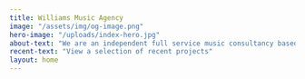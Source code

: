 ```yaml
---
title: Williams Music Agency
image: "/assets/img/og-image.png"
hero-image: "/uploads/index-hero.jpg"
about-text: "We are an independent full service music consultancy based in London. We provide bespoke music solutions for advertising, film, television, games, brand identity, digital and interactive media."
recent-text: "View a selection of recent projects"
layout: home
---
```



